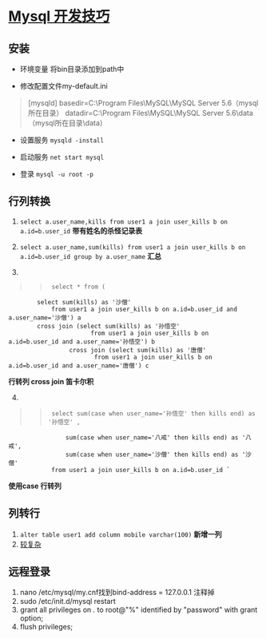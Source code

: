 # [Mysql 开发技巧](http://www.imooc.com/learn/427)

## 安装

* 环境变量 
  将bin目录添加到path中

* 修改配置文件my-default.ini

>	[mysqld]
	basedir=C:\Program Files\MySQL\MySQL Server 5.6（mysql所在目录） 
	datadir=C:\Program Files\MySQL\MySQL Server 5.6\data （mysql所在目录\data）

* 设置服务
`mysqld -install`

* 启动服务
`net start mysql`

* 登录
`mysql -u root -p`

## 行列转换
1. `select a.user_name,kills from user1 a join user_kills b on a.id=b.user_id`
	 **带有姓名的杀怪记录表**
2. `select a.user_name,sum(kills) from user1 a join user_kills b on a.id=b.user_id group by a.user_name` **汇总**

3. 
>>		select * from (
			select sum(kills) as '沙僧' 
				from user1 a join user_kills b on a.id=b.user_id and a.user_name='沙僧') a 
			cross join (select sum(kills) as '孙悟空' 
			               from user1 a join user_kills b on a.id=b.user_id and a.user_name='孙悟空') b 
			         cross join (select sum(kills) as '唐僧' 
			         		from user1 a join user_kills b on a.id=b.user_id and a.user_name='唐僧') c
**行转列 cross join 笛卡尔积**

4. 
>>		select sum(case when user_name='孙悟空' then kills end) as '孙悟空' , 
					sum(case when user_name='八戒' then kills end) as '八戒', 
					sum(case when user_name='沙僧' then kills end) as '沙僧' 
				from user1 a join user_kills b on a.id=b.user_id ` 
**使用case 行转列**

## 列转行
1. `alter table user1 add column mobile varchar(100)` **新增一列**
2. [较复杂](http://www.imooc.com/video/8275)

## 远程登录

1. nano /etc/mysql/my.cnf找到bind-address = 127.0.0.1 注释掉
2. sudo /etc/init.d/mysql restart
3. grant all privileges on *.* to root@"%" identified by "password" with grant option;
4. flush privileges;